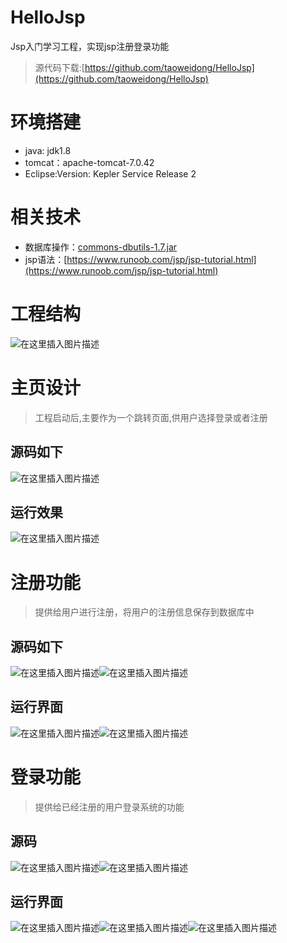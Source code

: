 # HelloJsp
Jsp入门学习工程，实现jsp注册登录功能

> 源代码下载:[https://github.com/taoweidong/HelloJsp](https://github.com/taoweidong/HelloJsp)


# 环境搭建
- java: jdk1.8
- tomcat：apache-tomcat-7.0.42
- Eclipse:Version: Kepler Service Release 2

# 相关技术
- 数据库操作：[commons-dbutils-1.7.jar](https://www.w3cschool.cn/dbutils/ulpk1qjn.html) 
- jsp语法：[https://www.runoob.com/jsp/jsp-tutorial.html](https://www.runoob.com/jsp/jsp-tutorial.html)

# 工程结构
![在这里插入图片描述](https://img-blog.csdnimg.cn/20191029165906985.png?x-oss-process=image/watermark,type_ZmFuZ3poZW5naGVpdGk,shadow_10,text_aHR0cHM6Ly9ibG9nLmNzZG4ubmV0L3Rhb3dlaWRvbmcx,size_16,color_FFFFFF,t_70)
# 主页设计
> 工程启动后,主要作为一个跳转页面,供用户选择登录或者注册

## 源码如下
![在这里插入图片描述](https://img-blog.csdnimg.cn/20191029171044425.png?x-oss-process=image/watermark,type_ZmFuZ3poZW5naGVpdGk,shadow_10,text_aHR0cHM6Ly9ibG9nLmNzZG4ubmV0L3Rhb3dlaWRvbmcx,size_16,color_FFFFFF,t_70)
## 运行效果
![在这里插入图片描述](https://img-blog.csdnimg.cn/20191029171247572.png?x-oss-process=image/watermark,type_ZmFuZ3poZW5naGVpdGk,shadow_10,text_aHR0cHM6Ly9ibG9nLmNzZG4ubmV0L3Rhb3dlaWRvbmcx,size_16,color_FFFFFF,t_70)
# 注册功能
> 提供给用户进行注册，将用户的注册信息保存到数据库中

## 源码如下
![在这里插入图片描述](https://img-blog.csdnimg.cn/20191029171444206.png?x-oss-process=image/watermark,type_ZmFuZ3poZW5naGVpdGk,shadow_10,text_aHR0cHM6Ly9ibG9nLmNzZG4ubmV0L3Rhb3dlaWRvbmcx,size_16,color_FFFFFF,t_70)![在这里插入图片描述](https://img-blog.csdnimg.cn/20191029171810519.png?x-oss-process=image/watermark,type_ZmFuZ3poZW5naGVpdGk,shadow_10,text_aHR0cHM6Ly9ibG9nLmNzZG4ubmV0L3Rhb3dlaWRvbmcx,size_16,color_FFFFFF,t_70)
## 运行界面
![在这里插入图片描述](https://img-blog.csdnimg.cn/20191029171926356.png?x-oss-process=image/watermark,type_ZmFuZ3poZW5naGVpdGk,shadow_10,text_aHR0cHM6Ly9ibG9nLmNzZG4ubmV0L3Rhb3dlaWRvbmcx,size_16,color_FFFFFF,t_70)![在这里插入图片描述](https://img-blog.csdnimg.cn/20191029171957137.png?x-oss-process=image/watermark,type_ZmFuZ3poZW5naGVpdGk,shadow_10,text_aHR0cHM6Ly9ibG9nLmNzZG4ubmV0L3Rhb3dlaWRvbmcx,size_16,color_FFFFFF,t_70)

# 登录功能
> 提供给已经注册的用户登录系统的功能

## 源码
![在这里插入图片描述](https://img-blog.csdnimg.cn/20191029172048938.png?x-oss-process=image/watermark,type_ZmFuZ3poZW5naGVpdGk,shadow_10,text_aHR0cHM6Ly9ibG9nLmNzZG4ubmV0L3Rhb3dlaWRvbmcx,size_16,color_FFFFFF,t_70)![在这里插入图片描述](https://img-blog.csdnimg.cn/20191029172227178.png?x-oss-process=image/watermark,type_ZmFuZ3poZW5naGVpdGk,shadow_10,text_aHR0cHM6Ly9ibG9nLmNzZG4ubmV0L3Rhb3dlaWRvbmcx,size_16,color_FFFFFF,t_70)

## 运行界面
![在这里插入图片描述](https://img-blog.csdnimg.cn/20191029172309452.png?x-oss-process=image/watermark,type_ZmFuZ3poZW5naGVpdGk,shadow_10,text_aHR0cHM6Ly9ibG9nLmNzZG4ubmV0L3Rhb3dlaWRvbmcx,size_16,color_FFFFFF,t_70)![在这里插入图片描述](https://img-blog.csdnimg.cn/20191029172329125.png?x-oss-process=image/watermark,type_ZmFuZ3poZW5naGVpdGk,shadow_10,text_aHR0cHM6Ly9ibG9nLmNzZG4ubmV0L3Rhb3dlaWRvbmcx,size_16,color_FFFFFF,t_70)![在这里插入图片描述](https://img-blog.csdnimg.cn/20191029172353672.png?x-oss-process=image/watermark,type_ZmFuZ3poZW5naGVpdGk,shadow_10,text_aHR0cHM6Ly9ibG9nLmNzZG4ubmV0L3Rhb3dlaWRvbmcx,size_16,color_FFFFFF,t_70)